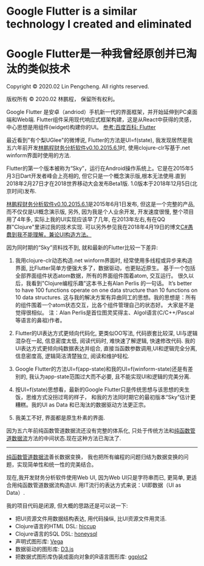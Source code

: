 # Google Flutter is a similar technology I created and eliminated
# Google Flutter是一种我曾经原创并已淘汰的类似技术

Copyright © 2020.02 Lin Pengcheng. All rights reserved.

版权所有 © 2020.02 林鹏程， 保留所有权利。

Google Flutter 是安卓（andriod）手机新一代的界面框架，并开始延伸到PC桌面端和Web端.
Flutter组件采用现代响应式框架构建，这是从React中获得的灵感，中心思想是用组件(widget)构建你的UI。 
[参考:百度百科: Flutter](https://baike.baidu.com/item/Flutter/22498985)

最近看到"有个梨UGlee"的微博说, Flutter的方法是UI=f(state),
我发现居然是我五六年前开发[林鹏程财务分析软件v0.10.2015.6.1](https://github.com/linpengcheng/fa)时,
使用clojure-clr写基于.net winform界面时使用的方法. 

Flutter的第一个版本被称为“Sky”，运行在Android操作系统上。它是在2015年5月3日Dart开发者峰会上亮相的,
但它只是一个概念演示版,根本无法使用.直到2018年2月27日才在2018世界移动大会发布Beta1版.
1.0版本于2018年12月5日(北京时间)发布.

[林鹏程财务分析软件v0.10.2015.6.1](https://github.com/linpengcheng/fa)是2015年6月1日发布, 
但这是一个完整的产品, 而不仅仅是UI概念演示版, 另外, 因为我是个人业余开发, 开发速度很慢,
整个项目用了4年多, 实际上我的UI实现应该早了几年, 在2013年左右,有在QQ群"Clojure"里讲过我的技术实现.
可以另外参见我在2018年4月19日的博文[C#愚蠢到我不能理解，兼论UI构造方法。](./c%23stupid.md)

因为同时期的“Sky”资料找不到, 就和最新的Flutter比较一下差异:

1. 我用clojure-clr动态构造.net winform界面时, 经常使用多线程或异步来构造界面, 比Flutter简单方便强大多了，数据驱动，也更贴近原生。
基于一个包括全部界面组件状态atom数据，所有的界面组件围着atom, 交互运行。 很久以后，我看到"Clojure编程乐趣"这本书上有Alan Perlis
的一句话。 It’s better to have 100 functions operate on one data structure than 10 functions on 10 data structures. 
这与我的解决方案有异曲同工的思想。我的思想是：所有的组件围着一个atom状态交互，比各个组件管理自己的状态好。 大家是不是觉得很相似。
注：Alan Perlis是首位图灵奖得主、Algol语言(C/C++/Pascal等语言的鼻祖)作者。

2. Flutter的UI表达方式更倾向代码化, 更类似OO写法, 代码嵌套比较深, UI与逻辑混杂在一起, 信息密度太低, 阅读代码时, 难快速了解逻辑,
快速修改代码. 我的UI表达方式更倾向纯数据表达并组合, 直接当函数参数调用,UI和逻辑完全分离, 信息密度高, 逻辑简洁清楚独立, 
阅读和维护轻松.

3. Google Flutter的方法UI=f(app-state)和我的UI=f(winform-state)还是有差别的, 我认为app-state范围过大而不必要, 且不能实现UI和逻辑的完美分离. 

4. 按UI=f(state)思想看，最新的Google Flutter只是传统思想与该思想的夹生饭，思维方式没拐过弯的样子，
和我的方法同时期它的最初版本“Sky”估计更糟糕。我的UI as Data 和已淘汰的数据驱动方法更正宗。 

5. 我美工不好, 界面都是原生朴素的界面.

因为五六年前纯函数管道数据流还没有完整的体系化, 
只处于传统方法和[纯函数管道数据流](https://github.com/linpengcheng/PurefunctionPipelineDataflow)方法的中间状态.现在这种方法已淘汰了.

----

[纯函数管道数据流](https://github.com/linpengcheng/PurefunctionPipelineDataflow)善长数据变换，
我也把所有编程的问题归结为数据变换的问题，实现简单性和统一性的完美结合。

现在,我开发财务分析软件使用Web UI, 因为Web UI只是字符串而已, 更简单, 更适合用纯函数管道数据流构造UI. 
用IT流行的表达方式来说：UI即数据（UI as Data）.

我的项目代码是闭源, 但大概的思路还是可以说一下:

- 把UI资源文件用数据结构表达, 用代码操纵, 比UI资源文件用灵活.
- Clojure语言的HTML DSL: [hiccup](https://github.com/weavejester/hiccup)
- Clojure语言的SQL DSL: [honeysql](https://github.com/jkk/honeysql)
- 声明式图形库: [Vega](https://vega.github.io/)
- 数据驱动的图形库: [D3.js](https://d3js.org/)
- 把数据式图形库伪装成面向对象的R语言图形库: [ggplot2](https://ggplot2.tidyverse.org/)

